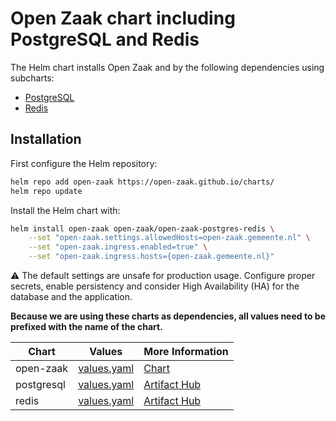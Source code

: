 # Open Zaak chart including PostgreSQL and Redis

The Helm chart installs Open Zaak and by the following dependencies using subcharts:

- [PostgreSQL](https://github.com/bitnami/charts/tree/master/bitnami/postgresql)
- [Redis](https://github.com/bitnami/charts/tree/master/bitnami/redis)

## Installation

First configure the Helm repository:

```bash
helm repo add open-zaak https://open-zaak.github.io/charts/
helm repo update
```

Install the Helm chart with:

```bash
helm install open-zaak open-zaak/open-zaak-postgres-redis \
    --set "open-zaak.settings.allowedHosts=open-zaak.gemeente.nl" \
    --set "open-zaak.ingress.enabled=true" \
    --set "open-zaak.ingress.hosts={open-zaak.gemeente.nl}"
```

:warning: The default settings are unsafe for production usage. Configure proper secrets, enable persistency and consider High Availability (HA) for the database and the application.

**Because we are using these charts as dependencies, all values need to be prefixed with the name of the chart.**

| Chart      | Values                                                                                    | More Information                                                       | 
|------------|-------------------------------------------------------------------------------------------|-------------------------------------------------------------------------|
| open-zaak  | [values.yaml](https://github.com/open-zaak/charts/blob/main/charts/open-zaak/values.yaml) | [Chart](https://github.com/open-zaak/charts/tree/main/charts/open-zaak) | 
| postgresql | [values.yaml](https://github.com/bitnami/charts/blob/main/bitnami/postgresql/values.yaml) | [Artifact Hub](https://artifacthub.io/packages/helm/bitnami/postgresql) | 
| redis      | [values.yaml](https://github.com/bitnami/charts/blob/main/bitnami/redis/values.yaml)      | [Artifact Hub](https://artifacthub.io/packages/helm/bitnami/redis)      |  

